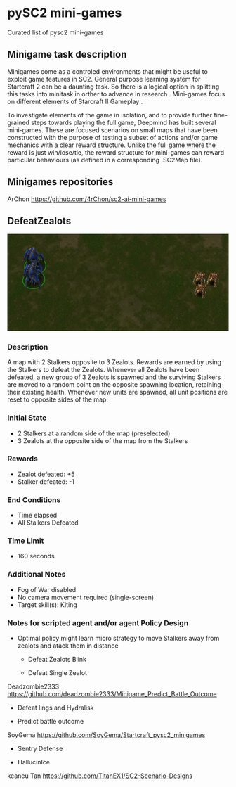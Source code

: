 # pySC2 mini-games
Curated list of pysc2 mini-games 


## Minigame task description

Minigames come as a controled environments that might be useful to exploit game features in SC2. General purpose learning system for Startcraft 2 can be a daunting task. So there is a logical option in splitting this tasks into minitask in orther to advance in research . Mini-games focus on different elements of Starcraft II Gameplay .

To investigate elements of the game in isolation, and to provide further fine-grained steps towards playing the full game, Deepmind has built several mini-games. These are focused scenarios on small maps that have been constructed with the purpose of testing a subset of actions and/or game mechanics with a clear reward structure. Unlike the full game where the reward is just win/lose/tie, the reward structure for mini-games can reward particular behaviours (as defined in a corresponding .SC2Map file).


## Minigames repositories 

ArChon https://github.com/4rChon/sc2-ai-mini-games


   ## DefeatZealots
   
![alt tag](https://github.com/SoyGema/pySC2-mini-games/blob/master/images/4rChon/DefeatZealots%20.png)

### Description

A map with 2 Stalkers opposite to 3 Zealots. Rewards are earned by using the Stalkers to defeat the Zealots. Whenever all Zealots have been defeated, a new group of 3 Zealots is spawned and the surviving Stalkers are moved to a random point on the opposite spawning location, retaining their existing health. Whenever new units are spawned, all unit positions are reset to opposite sides of the map.

### Initial State
* 2 Stalkers at a random side of the map (preselected)
* 3 Zealots at the opposite side of the map from the Stalkers

### Rewards
* Zealot defeated: +5
* Stalker defeated: -1

### End Conditions
* Time elapsed
* All Stalkers Defeated

### Time Limit
* 160 seconds

### Additional Notes
* Fog of War disabled
* No camera movement required (single-screen)
* Target skill(s): Kiting

### Notes for scripted agent and/or agent Policy Design 
* Optimal policy might learn micro strategy to move Stalkers away from zealots and atack them in distance 
  
  
  
  * Defeat Zealots Blink
  
  * Defeat Single Zealot
  
Deadzombie2333 https://github.com/deadzombie2333/Minigame_Predict_Battle_Outcome

  * Defeat lings and Hydralisk
  
  * Predict battle outcome 

SoyGema https://github.com/SoyGema/Startcraft_pysc2_minigames

  * Sentry Defense 
  
  * HallucinIce

keaneu Tan https://github.com/TitanEX1/SC2-Scenario-Designs

